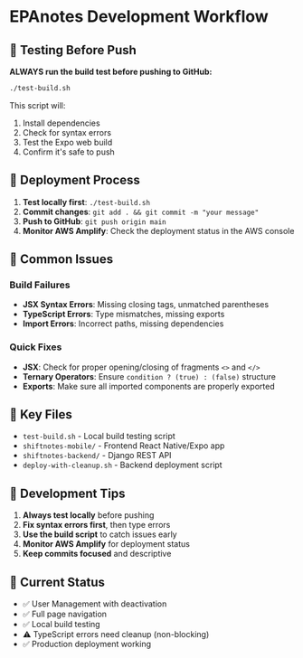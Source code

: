# EPAnotes Development Workflow

## 🧪 Testing Before Push

**ALWAYS run the build test before pushing to GitHub:**

```bash
./test-build.sh
```

This script will:
1. Install dependencies
2. Check for syntax errors
3. Test the Expo web build
4. Confirm it's safe to push

## 🚀 Deployment Process

1. **Test locally first**: `./test-build.sh`
2. **Commit changes**: `git add . && git commit -m "your message"`
3. **Push to GitHub**: `git push origin main`
4. **Monitor AWS Amplify**: Check the deployment status in the AWS console

## 🐛 Common Issues

### Build Failures
- **JSX Syntax Errors**: Missing closing tags, unmatched parentheses
- **TypeScript Errors**: Type mismatches, missing exports
- **Import Errors**: Incorrect paths, missing dependencies

### Quick Fixes
- **JSX**: Check for proper opening/closing of fragments `<>` and `</>`
- **Ternary Operators**: Ensure `condition ? (true) : (false)` structure
- **Exports**: Make sure all imported components are properly exported

## 📁 Key Files

- `test-build.sh` - Local build testing script
- `shiftnotes-mobile/` - Frontend React Native/Expo app
- `shiftnotes-backend/` - Django REST API
- `deploy-with-cleanup.sh` - Backend deployment script

## 🔧 Development Tips

1. **Always test locally** before pushing
2. **Fix syntax errors first**, then type errors
3. **Use the build script** to catch issues early
4. **Monitor AWS Amplify** for deployment status
5. **Keep commits focused** and descriptive

## 🎯 Current Status

- ✅ User Management with deactivation
- ✅ Full page navigation
- ✅ Local build testing
- ⚠️ TypeScript errors need cleanup (non-blocking)
- ✅ Production deployment working

